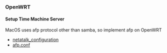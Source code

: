 ### OpenWRT

#### Setup Time Machine Server
MacOS uses afp protocol other than samba, so implement afp on OpenWRT

- [netatalk_configuration](https://openwrt.org/docs/guide-user/services/nas/netatalk_configuration)
- [afp.conf](http://netatalk.sourceforge.net/3.0/htmldocs/afp.conf.5.html)